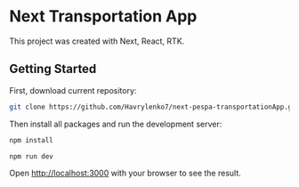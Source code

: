 # Next Transportation App

This project was created with Next, React, RTK.

## Getting Started

First, download current repository:
```bash
git clone https://github.com/Havrylenko7/next-pespa-transportationApp.git
```

Then install all packages and run the development server:

```bash
npm install

npm run dev
```

Open [http://localhost:3000](http://localhost:3000) with your browser to see the result.